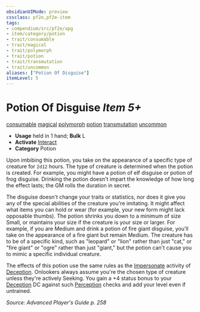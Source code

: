 ```yaml
---
obsidianUIMode: preview
cssclass: pf2e,pf2e-item
tags:
- compendium/src/pf2e/apg
- item/category/potion
- trait/consumable
- trait/magical
- trait/polymorph
- trait/potion
- trait/transmutation
- trait/uncommon
aliases: ["Potion Of Disguise"]
itemLevel: 5
---
```

# Potion Of Disguise *Item 5+*  
[consumable](../../../rules/traits/consumable.md)  [magical](../../../rules/traits/magical.md)  [polymorph](../../../rules/traits/polymorph.md)  [potion](../../../rules/traits/potion.md)  [transmutation](../../../rules/traits/transmutation.md)  [uncommon](../../../rules/traits/uncommon.md)  

- **Usage** held in 1 hand; **Bulk** L
- **Activate** [Interact](../../../rules/actions/interact.md)
- **Category** Potion

Upon imbibing this potion, you take on the appearance of a specific type of creature for `2d12` hours. The type of creature is determined when the potion is created. For example, you might have a potion of elf disguise or potion of frog disguise. Drinking the potion doesn't impart the knowledge of how long the effect lasts; the GM rolls the duration in secret.

The disguise doesn't change your traits or statistics, nor does it give you any of the special abilities of the creature you're imitating. It might affect what items you can hold or wear (for example, your new form might lack opposable thumbs). The potion shrinks you down to a minimum of size Small, or maintains your size if the creature is your size or larger. For example, if you are Medium and drink a potion of fire giant disguise, you'll take on the appearance of a fire giant but remain Medium. The creature has to be of a specific kind, such as "leopard" or "lion" rather than just "cat," or "fire giant" or "ogre" rather than just "giant," but the potion can't cause you to mimic a specific individual creature.

The effects of this potion use the same rules as the [Impersonate](../../../rules/actions/impersonate.md) activity of [Deception](../../skills.md#Deception). Onlookers always assume you're the chosen type of creature unless they're actively Seeking. You gain a +4 status bonus to your [Deception](../../skills.md#Deception) DC against such [Perception](../../skills.md#Perception) checks and add your level even if untrained.

*Source: Advanced Player's Guide p. 258*